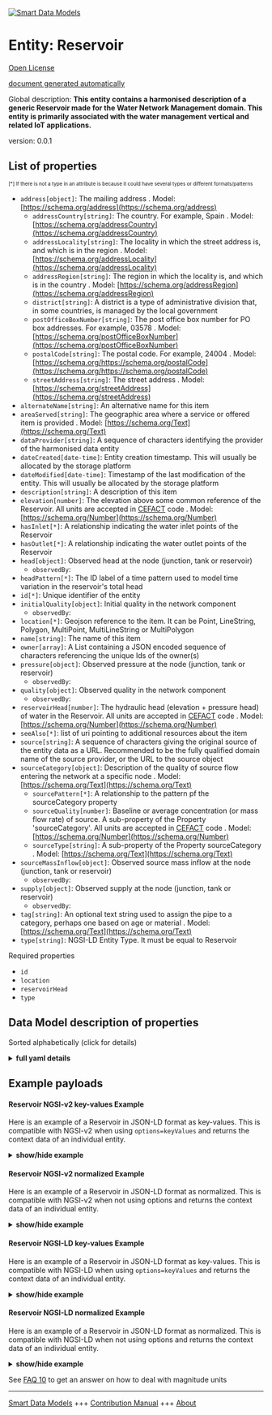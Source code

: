 <!-- 10-Header -->  
[![Smart Data Models](https://smartdatamodels.org/wp-content/uploads/2022/01/SmartDataModels_logo.png "Logo")](https://smartdatamodels.org)  
Entity: Reservoir  
=================<!-- /10-Header -->  
<!-- 15-License -->  
[Open License](https://github.com/smart-data-models//dataModel.WaterDistributionManagementEPANET/blob/master/Reservoir/LICENSE.md)  
[document generated automatically](https://docs.google.com/presentation/d/e/2PACX-1vTs-Ng5dIAwkg91oTTUdt8ua7woBXhPnwavZ0FxgR8BsAI_Ek3C5q97Nd94HS8KhP-r_quD4H0fgyt3/pub?start=false&loop=false&delayms=3000#slide=id.gb715ace035_0_60)  
<!-- /15-License -->  
<!-- 20-Description -->  
Global description: **This entity contains a harmonised description of a generic Reservoir made for the Water Network Management domain. This entity is primarily associated with the water management vertical and related IoT applications.**  
version: 0.0.1  
<!-- /20-Description -->  
<!-- 30-PropertiesList -->  

## List of properties  

<sup><sub>[*] If there is not a type in an attribute is because it could have several types or different formats/patterns</sub></sup>  
- `address[object]`: The mailing address  . Model: [https://schema.org/address](https://schema.org/address)	- `addressCountry[string]`: The country. For example, Spain  . Model: [https://schema.org/addressCountry](https://schema.org/addressCountry)  
	- `addressLocality[string]`: The locality in which the street address is, and which is in the region  . Model: [https://schema.org/addressLocality](https://schema.org/addressLocality)  
	- `addressRegion[string]`: The region in which the locality is, and which is in the country  . Model: [https://schema.org/addressRegion](https://schema.org/addressRegion)  
	- `district[string]`: A district is a type of administrative division that, in some countries, is managed by the local government    
	- `postOfficeBoxNumber[string]`: The post office box number for PO box addresses. For example, 03578  . Model: [https://schema.org/postOfficeBoxNumber](https://schema.org/postOfficeBoxNumber)  
	- `postalCode[string]`: The postal code. For example, 24004  . Model: [https://schema.org/https://schema.org/postalCode](https://schema.org/https://schema.org/postalCode)  
	- `streetAddress[string]`: The street address  . Model: [https://schema.org/streetAddress](https://schema.org/streetAddress)  
- `alternateName[string]`: An alternative name for this item  - `areaServed[string]`: The geographic area where a service or offered item is provided  . Model: [https://schema.org/Text](https://schema.org/Text)- `dataProvider[string]`: A sequence of characters identifying the provider of the harmonised data entity  - `dateCreated[date-time]`: Entity creation timestamp. This will usually be allocated by the storage platform  - `dateModified[date-time]`: Timestamp of the last modification of the entity. This will usually be allocated by the storage platform  - `description[string]`: A description of this item  - `elevation[number]`: The elevation above some common reference of the Reservoir. All units are accepted in [CEFACT](https://www.unece.org/cefact.html) code  . Model: [https://schema.org/Number](https://schema.org/Number)- `hasInlet[*]`: A relationship indicating the water inlet points of the Reservoir  - `hasOutlet[*]`: A relationship indicating the water outlet points of the Reservoir  - `head[object]`: Observed head at the node (junction, tank or reservoir)  	- `observedBy`:     
- `headPattern[*]`: The ID label of a time pattern used to model time variation in the reservoir's total head  - `id[*]`: Unique identifier of the entity  - `initialQuality[object]`: Initial quality in the network component  	- `observedBy`:     
- `location[*]`: Geojson reference to the item. It can be Point, LineString, Polygon, MultiPoint, MultiLineString or MultiPolygon  - `name[string]`: The name of this item  - `owner[array]`: A List containing a JSON encoded sequence of characters referencing the unique Ids of the owner(s)  - `pressure[object]`: Observed pressure at the node (junction, tank or reservoir)  	- `observedBy`:     
- `quality[object]`: Observed quality in the network component  	- `observedBy`:     
- `reservoirHead[number]`: The hydraulic head (elevation + pressure head) of water in the Reservoir. All units are accepted in [CEFACT](https://www.unece.org/cefact.html) code  . Model: [https://schema.org/Number](https://schema.org/Number)- `seeAlso[*]`: list of uri pointing to additional resources about the item  - `source[string]`: A sequence of characters giving the original source of the entity data as a URL. Recommended to be the fully qualified domain name of the source provider, or the URL to the source object  - `sourceCategory[object]`: Description of the quality of source flow entering the network at a specific node  . Model: [https://schema.org/Text](https://schema.org/Text)	- `sourcePattern[*]`: A relationship to the pattern pf the sourceCategory property    
	- `sourceQuality[number]`: Baseline or average concentration (or mass flow rate) of source. A sub-property of the Property 'sourceCategory'. All units are accepted in [CEFACT](https://www.unece.org/cefact.html) code  . Model: [https://schema.org/Number](https://schema.org/Number)  
	- `sourceType[string]`: A sub-property of the Property sourceCategory  . Model: [https://schema.org/Text](https://schema.org/Text)  
- `sourceMassInflow[object]`: Observed source mass inflow at the node (junction, tank or reservoir)  	- `observedBy`:     
- `supply[object]`: Observed supply at the node (junction, tank or reservoir)  	- `observedBy`:     
- `tag[string]`: An optional text string used to assign the pipe to a category, perhaps one based on age or material  . Model: [https://schema.org/Text](https://schema.org/Text)- `type[string]`: NGSI-LD Entity Type. It must be equal to Reservoir  <!-- /30-PropertiesList -->  
<!-- 35-RequiredProperties -->  
Required properties  
- `id`  - `location`  - `reservoirHead`  - `type`  <!-- /35-RequiredProperties -->  
<!-- 40-RequiredProperties -->  
<!-- /40-RequiredProperties -->  
<!-- 50-DataModelHeader -->  
## Data Model description of properties  
Sorted alphabetically (click for details)  
<!-- /50-DataModelHeader -->  
<!-- 60-ModelYaml -->  
<details><summary><strong>full yaml details</strong></summary>    
```yaml  
Reservoir:    
  description: This entity contains a harmonised description of a generic Reservoir made for the Water Network Management domain. This entity is primarily associated with the water management vertical and related IoT applications.    
  properties:    
    address:    
      description: The mailing address    
      properties:    
        addressCountry:    
          description: 'The country. For example, Spain'    
          type: string    
          x-ngsi:    
            model: https://schema.org/addressCountry    
            type: Property    
        addressLocality:    
          description: 'The locality in which the street address is, and which is in the region'    
          type: string    
          x-ngsi:    
            model: https://schema.org/addressLocality    
            type: Property    
        addressRegion:    
          description: 'The region in which the locality is, and which is in the country'    
          type: string    
          x-ngsi:    
            model: https://schema.org/addressRegion    
            type: Property    
        district:    
          description: 'A district is a type of administrative division that, in some countries, is managed by the local government'    
          type: string    
          x-ngsi:    
            type: Property    
        postOfficeBoxNumber:    
          description: 'The post office box number for PO box addresses. For example, 03578'    
          type: string    
          x-ngsi:    
            model: https://schema.org/postOfficeBoxNumber    
            type: Property    
        postalCode:    
          description: 'The postal code. For example, 24004'    
          type: string    
          x-ngsi:    
            model: https://schema.org/https://schema.org/postalCode    
            type: Property    
        streetAddress:    
          description: The street address    
          type: string    
          x-ngsi:    
            model: https://schema.org/streetAddress    
            type: Property    
        streetNr:    
          description: Number identifying a specific property on a public street    
          type: string    
          x-ngsi:    
            type: Property    
      type: object    
      x-ngsi:    
        model: https://schema.org/address    
        type: Property    
    alternateName:    
      description: An alternative name for this item    
      type: string    
      x-ngsi:    
        type: Property    
    areaServed:    
      description: The geographic area where a service or offered item is provided    
      type: string    
      x-ngsi:    
        model: https://schema.org/Text    
        type: Property    
    dataProvider:    
      description: A sequence of characters identifying the provider of the harmonised data entity    
      type: string    
      x-ngsi:    
        type: Property    
    dateCreated:    
      description: Entity creation timestamp. This will usually be allocated by the storage platform    
      format: date-time    
      type: string    
      x-ngsi:    
        type: Property    
    dateModified:    
      description: Timestamp of the last modification of the entity. This will usually be allocated by the storage platform    
      format: date-time    
      type: string    
      x-ngsi:    
        type: Property    
    description:    
      description: A description of this item    
      type: string    
      x-ngsi:    
        type: Property    
    elevation:    
      description: 'The elevation above some common reference of the Reservoir. All units are accepted in [CEFACT](https://www.unece.org/cefact.html) code'    
      type: number    
      x-ngsi:    
        model: https://schema.org/Number    
        type: Property    
        units: Metre    
    hasInlet:    
      anyOf:    
        - description: Identifier format of any NGSI entity    
          maxLength: 256    
          minLength: 1    
          pattern: ^[\w\-\.\{\}\$\+\*\[\]`|~^@!,:\\]+$    
          type: string    
          x-ngsi:    
            type: Property    
        - description: Identifier format of any NGSI entity    
          format: uri    
          type: string    
          x-ngsi:    
            type: Property    
      description: A relationship indicating the water inlet points of the Reservoir    
      x-ngsi:    
        type: Relationship    
    hasOutlet:    
      anyOf:    
        - description: Identifier format of any NGSI entity    
          maxLength: 256    
          minLength: 1    
          pattern: ^[\w\-\.\{\}\$\+\*\[\]`|~^@!,:\\]+$    
          type: string    
          x-ngsi:    
            type: Property    
        - description: Identifier format of any NGSI entity    
          format: uri    
          type: string    
          x-ngsi:    
            type: Property    
      description: A relationship indicating the water outlet points of the Reservoir    
      x-ngsi:    
        type: Relationship    
    head:    
      description: 'Observed head at the node (junction, tank or reservoir)'    
      properties:    
        observedBy:    
          anyOf:    
            - description: Identifier format of any NGSI entity    
              maxLength: 256    
              minLength: 1    
              pattern: ^[\w\-\.\{\}\$\+\*\[\]`|~^@!,:\\]+$    
              type: string    
              x-ngsi:    
                type: Property    
            - description: Identifier format of any NGSI entity    
              format: uri    
              type: string    
              x-ngsi:    
                type: Property    
        value:    
          description: Value of the head    
          type: number    
          x-ngsi:    
            type: Property    
      type: object    
      x-ngsi:    
        type: Property    
    headPattern:    
      anyOf:    
        - description: Identifier format of any NGSI entity    
          maxLength: 256    
          minLength: 1    
          pattern: ^[\w\-\.\{\}\$\+\*\[\]`|~^@!,:\\]+$    
          type: string    
          x-ngsi:    
            type: Property    
        - description: Identifier format of any NGSI entity    
          format: uri    
          type: string    
          x-ngsi:    
            type: Property    
      description: The ID label of a time pattern used to model time variation in the reservoir's total head    
      x-ngsi:    
        type: Relationship    
    id:    
      anyOf:    
        - description: Identifier format of any NGSI entity    
          maxLength: 256    
          minLength: 1    
          pattern: ^[\w\-\.\{\}\$\+\*\[\]`|~^@!,:\\]+$    
          type: string    
          x-ngsi:    
            type: Property    
        - description: Identifier format of any NGSI entity    
          format: uri    
          type: string    
          x-ngsi:    
            type: Property    
      description: Unique identifier of the entity    
      x-ngsi:    
        type: Property    
    initialQuality:    
      description: Initial quality in the network component    
      properties:    
        observedBy:    
          anyOf:    
            - description: Identifier format of any NGSI entity    
              maxLength: 256    
              minLength: 1    
              pattern: ^[\w\-\.\{\}\$\+\*\[\]`|~^@!,:\\]+$    
              type: string    
              x-ngsi:    
                type: Property    
            - description: Identifier format of any NGSI entity    
              format: uri    
              type: string    
              x-ngsi:    
                type: Property    
        value:    
          description: Numerical value of the initial quality    
          type: number    
          x-ngsi:    
            type: Property    
      type: object    
      x-ngsi:    
        type: Property    
    location:    
      description: 'Geojson reference to the item. It can be Point, LineString, Polygon, MultiPoint, MultiLineString or MultiPolygon'    
      oneOf:    
        - description: Geojson reference to the item. Point    
          properties:    
            bbox:    
              items:    
                type: number    
              minItems: 4    
              type: array    
            coordinates:    
              items:    
                type: number    
              minItems: 2    
              type: array    
            type:    
              enum:    
                - Point    
              type: string    
          required:    
            - type    
            - coordinates    
          title: GeoJSON Point    
          type: object    
          x-ngsi:    
            type: GeoProperty    
        - description: Geojson reference to the item. LineString    
          properties:    
            bbox:    
              items:    
                type: number    
              minItems: 4    
              type: array    
            coordinates:    
              items:    
                items:    
                  type: number    
                minItems: 2    
                type: array    
              minItems: 2    
              type: array    
            type:    
              enum:    
                - LineString    
              type: string    
          required:    
            - type    
            - coordinates    
          title: GeoJSON LineString    
          type: object    
          x-ngsi:    
            type: GeoProperty    
        - description: Geojson reference to the item. Polygon    
          properties:    
            bbox:    
              items:    
                type: number    
              minItems: 4    
              type: array    
            coordinates:    
              items:    
                items:    
                  items:    
                    type: number    
                  minItems: 2    
                  type: array    
                minItems: 4    
                type: array    
              type: array    
            type:    
              enum:    
                - Polygon    
              type: string    
          required:    
            - type    
            - coordinates    
          title: GeoJSON Polygon    
          type: object    
          x-ngsi:    
            type: GeoProperty    
        - description: Geojson reference to the item. MultiPoint    
          properties:    
            bbox:    
              items:    
                type: number    
              minItems: 4    
              type: array    
            coordinates:    
              items:    
                items:    
                  type: number    
                minItems: 2    
                type: array    
              type: array    
            type:    
              enum:    
                - MultiPoint    
              type: string    
          required:    
            - type    
            - coordinates    
          title: GeoJSON MultiPoint    
          type: object    
          x-ngsi:    
            type: GeoProperty    
        - description: Geojson reference to the item. MultiLineString    
          properties:    
            bbox:    
              items:    
                type: number    
              minItems: 4    
              type: array    
            coordinates:    
              items:    
                items:    
                  items:    
                    type: number    
                  minItems: 2    
                  type: array    
                minItems: 2    
                type: array    
              type: array    
            type:    
              enum:    
                - MultiLineString    
              type: string    
          required:    
            - type    
            - coordinates    
          title: GeoJSON MultiLineString    
          type: object    
          x-ngsi:    
            type: GeoProperty    
        - description: Geojson reference to the item. MultiLineString    
          properties:    
            bbox:    
              items:    
                type: number    
              minItems: 4    
              type: array    
            coordinates:    
              items:    
                items:    
                  items:    
                    items:    
                      type: number    
                    minItems: 2    
                    type: array    
                  minItems: 4    
                  type: array    
                type: array    
              type: array    
            type:    
              enum:    
                - MultiPolygon    
              type: string    
          required:    
            - type    
            - coordinates    
          title: GeoJSON MultiPolygon    
          type: object    
          x-ngsi:    
            type: GeoProperty    
      x-ngsi:    
        type: GeoProperty    
    name:    
      description: The name of this item    
      type: string    
      x-ngsi:    
        type: Property    
    owner:    
      description: A List containing a JSON encoded sequence of characters referencing the unique Ids of the owner(s)    
      items:    
        anyOf:    
          - description: Identifier format of any NGSI entity    
            maxLength: 256    
            minLength: 1    
            pattern: ^[\w\-\.\{\}\$\+\*\[\]`|~^@!,:\\]+$    
            type: string    
            x-ngsi:    
              type: Property    
          - description: Identifier format of any NGSI entity    
            format: uri    
            type: string    
            x-ngsi:    
              type: Property    
        description: Unique identifier of the entity    
        x-ngsi:    
          type: Property    
      type: array    
      x-ngsi:    
        type: Property    
    pressure:    
      description: 'Observed pressure at the node (junction, tank or reservoir)'    
      properties:    
        observedBy:    
          anyOf:    
            - description: Identifier format of any NGSI entity    
              maxLength: 256    
              minLength: 1    
              pattern: ^[\w\-\.\{\}\$\+\*\[\]`|~^@!,:\\]+$    
              type: string    
              x-ngsi:    
                type: Property    
            - description: Identifier format of any NGSI entity    
              format: uri    
              type: string    
              x-ngsi:    
                type: Property    
        value:    
          description: Numerical value of the pressure    
          type: number    
          x-ngsi:    
            type: Property    
      type: object    
      x-ngsi:    
        type: Property    
    quality:    
      description: Observed quality in the network component    
      properties:    
        observedBy:    
          anyOf:    
            - description: Identifier format of any NGSI entity    
              maxLength: 256    
              minLength: 1    
              pattern: ^[\w\-\.\{\}\$\+\*\[\]`|~^@!,:\\]+$    
              type: string    
              x-ngsi:    
                type: Property    
            - description: Identifier format of any NGSI entity    
              format: uri    
              type: string    
              x-ngsi:    
                type: Property    
        value:    
          description: Numerical value of the quality    
          type: number    
          x-ngsi:    
            type: Property    
      type: object    
      x-ngsi:    
        type: Property    
    reservoirHead:    
      description: 'The hydraulic head (elevation + pressure head) of water in the Reservoir. All units are accepted in [CEFACT](https://www.unece.org/cefact.html) code'    
      type: number    
      x-ngsi:    
        model: https://schema.org/Number    
        type: Property    
        units: Metre    
    seeAlso:    
      description: list of uri pointing to additional resources about the item    
      oneOf:    
        - items:    
            format: uri    
            type: string    
          minItems: 1    
          type: array    
        - format: uri    
          type: string    
      x-ngsi:    
        type: Property    
    source:    
      description: 'A sequence of characters giving the original source of the entity data as a URL. Recommended to be the fully qualified domain name of the source provider, or the URL to the source object'    
      type: string    
      x-ngsi:    
        type: Property    
    sourceCategory:    
      description: Description of the quality of source flow entering the network at a specific node    
      properties:    
        sourcePattern:    
          anyOf:    
            - description: Identifier format of any NGSI entity    
              maxLength: 256    
              minLength: 1    
              pattern: ^[\w\-\.\{\}\$\+\*\[\]`|~^@!,:\\]+$    
              type: string    
              x-ngsi:    
                type: Property    
            - description: Identifier format of any NGSI entity    
              format: uri    
              type: string    
              x-ngsi:    
                type: Property    
          description: A relationship to the pattern pf the sourceCategory property    
          x-ngsi:    
            type: Relationship    
        sourceQuality:    
          description: 'Baseline or average concentration (or mass flow rate) of source. A sub-property of the Property ''sourceCategory''. All units are accepted in [CEFACT](https://www.unece.org/cefact.html) code'    
          type: number    
          x-ngsi:    
            model: https://schema.org/Number    
            type: Property    
            units: ' mg/L'    
        sourceType:    
          description: A sub-property of the Property sourceCategory    
          enum:    
            - CONCEN    
            - MASS    
            - FLOWPACED    
            - SETPOINT    
          type: string    
          x-ngsi:    
            model: https://schema.org/Text    
            type: Property    
        value:    
          description: Value of the source category    
          type: string    
          x-ngsi:    
            type: Property    
      type: object    
      x-ngsi:    
        model: https://schema.org/Text    
        type: Property    
    sourceMassInflow:    
      description: 'Observed source mass inflow at the node (junction, tank or reservoir)'    
      properties:    
        observedBy:    
          anyOf:    
            - description: Identifier format of any NGSI entity    
              maxLength: 256    
              minLength: 1    
              pattern: ^[\w\-\.\{\}\$\+\*\[\]`|~^@!,:\\]+$    
              type: string    
              x-ngsi:    
                type: Property    
            - description: Identifier format of any NGSI entity    
              format: uri    
              type: string    
              x-ngsi:    
                type: Property    
        value:    
          description: Numerical value of the source mass at the inflow    
          type: number    
          x-ngsi:    
            type: Property    
      type: object    
      x-ngsi:    
        type: Property    
    supply:    
      description: 'Observed supply at the node (junction, tank or reservoir)'    
      properties:    
        observedBy:    
          anyOf:    
            - description: Identifier format of any NGSI entity    
              maxLength: 256    
              minLength: 1    
              pattern: ^[\w\-\.\{\}\$\+\*\[\]`|~^@!,:\\]+$    
              type: string    
              x-ngsi:    
                type: Property    
            - description: Identifier format of any NGSI entity    
              format: uri    
              type: string    
              x-ngsi:    
                type: Property    
        value:    
          description: Numerical value of the supply    
          type: number    
          x-ngsi:    
            type: Property    
      type: object    
      x-ngsi:    
        type: Property    
    tag:    
      description: 'An optional text string used to assign the pipe to a category, perhaps one based on age or material'    
      type: string    
      x-ngsi:    
        model: https://schema.org/Text    
        type: Property    
    type:    
      description: NGSI-LD Entity Type. It must be equal to Reservoir    
      enum:    
        - Reservoir    
      type: string    
      x-ngsi:    
        type: Property    
  required:    
    - id    
    - type    
    - location    
    - reservoirHead    
  type: object    
  x-derived-from: ""    
  x-disclaimer: 'Redistribution and use in source and binary forms, with or without modification, are permitted  provided that the license conditions are met. Copyleft (c) 2022 Contributors to Smart Data Models Program'    
  x-license-url: https://github.com/smart-data-models/dataModel.WaterDistributionManagementEPANET/blob/master/Reservoir/LICENSE.md    
  x-model-schema: https://smart-data-models.github.io/dataModel.WaterDistributionManagementEPANET/Reservoir/schema.json    
  x-model-tags: FIWARE4WATER    
  x-version: 0.0.1    
```  
</details>    
<!-- /60-ModelYaml -->  
<!-- 70-MiddleNotes -->  
<!-- /70-MiddleNotes -->  
<!-- 80-Examples -->  
## Example payloads    
#### Reservoir NGSI-v2 key-values Example    
Here is an example of a Reservoir in JSON-LD format as key-values. This is compatible with NGSI-v2 when  using `options=keyValues` and returns the context data of an individual entity.  
<details><summary><strong>show/hide example</strong></summary>    
```json  
{  
  "id": "1863179e-3768-4480-9167-ff21f870dd19",  
  "type": "Reservoir",  
  "location": {  
    "type": "Point",  
    "coordinates": [  
      24.30623,  
      60.07966  
    ]  
  },  
  "reservoirHead": 59.00,  
  "headPattern": "fbcb5fc8-8ca3-4533",  
  "elevation": 105.8,  
  "description": "This entity contains a harmonised description of a Reservoir",  
  "initialQuality": {  
    "value": 0.5  
  },  
  "sourceCategory": {  
    "value": "CategoryX",  
    "sourceType": "MASS",  
    "sourceQuality": 1.2,  
    "sourcePattern": "fbcb5fc8-8ca3-4533-a2eb-34bc89262190"  
  },  
  "tag": "DMA1"  
}  
```  
</details>  
#### Reservoir NGSI-v2 normalized Example    
Here is an example of a Reservoir in JSON-LD format as normalized. This is compatible with NGSI-v2 when not using options and returns the context data of an individual entity.  
<details><summary><strong>show/hide example</strong></summary>    
```json  
{  
  "id": "1863179e-3768-4480-9167-ff21f870dd19",  
  "type": "Reservoir",  
  "location": {  
    "type": "geo:json",  
    "value": {  
      "type": "Point",  
      "coordinates": [  
        24.30623,  
        60.07966  
      ]  
    }  
  },  
  "reservoirHead": {  
    "type": "Number",  
    "value": 59.00  
  },  
  "headPattern": {  
    "type": "Relationship",  
    "object": "fbcb5fc8-8ca3-4533"  
  },  
  "elevation": {  
    "type": "Number",  
    "value": 105.8  
  },  
  "description": {  
    "type": "Text",  
    "value": "This entity contains a harmonised description of a Reservoir"  
  },  
  "initialQuality": {  
    "type": "Number",  
    "value": {  
      "observedBy": "device-9845A",  
      "value": 0.5  
    }  
  },  
  "sourceCategory": {  
    "type": "object",  
    "value": {  
      "value": "CategoryX",  
      "sourceType": "MASS",  
      "sourceQuality": 1.2,  
      "sourcePattern": "fbcb5fc8-8ca3-4533-a2eb-34bc89262190"  
    }  
  },  
  "tag": {  
    "type": "Text",  
    "value": "DMA1"  
  },  
  "pressure": {  
    "type": "object",  
    "value": {  
      "value": 20,  
      "observedBy": "device-9845A"  
    }  
  },  
  "supply": {  
    "type": "object",  
    "value": {  
      "value": 150,  
      "observedBy": "device-9845A"  
    }  
  },  
  "head": {  
    "type": "object",  
    "value": {  
      "value": 20,  
      "observedBy": "device-9845A"  
    }  
  },  
  "quality": {  
    "type": "object",  
    "value": {  
      "value": 0.5,  
      "observedBy": "device-9845A"  
    }  
  },  
  "sourceMassInflow": {  
    "type": "object",  
    "value": {  
      "value": 100,  
      "observedBy": "device-9845A"  
    }  
  }  
}  
```  
</details>  
#### Reservoir NGSI-LD key-values Example    
Here is an example of a Reservoir in JSON-LD format as key-values. This is compatible with NGSI-LD when  using `options=keyValues` and returns the context data of an individual entity.  
<details><summary><strong>show/hide example</strong></summary>    
```json  
{  
    "id": "urn:ngsi-ld:Reservoir:1863179e-3768-4480-9167-ff21f870dd19",  
    "type": "Reservoir",  
    "createdAt": "2020-03-02T15:42:00Z",  
    "description": "This entity contains a harmonised description of a Reservoir",  
    "elevation": 105.8,  
    "headPattern": "urn:ngsi-ld:Pattern:fbcb5fc8-8ca3-4533",  
    "initialQuality": 0.5,  
    "location": {  
        "coordinates": [  
            24.30623,  
            60.07966  
        ],  
        "type": "Point"  
    },  
    "modifiedAt": "2020-03-02T15:45:00Z",  
    "reservoirHead": 59.0,  
    "sourceCategory": "CategroyX",  
    "tag": "DMA1",  
    "@context": [  
        "https://raw.githubusercontent.com/smart-data-models/dataModel.WaterDistributionManagementEPANET/master/context.jsonld"  
    ]  
}  
```  
</details>  
#### Reservoir NGSI-LD normalized Example    
Here is an example of a Reservoir in JSON-LD format as normalized. This is compatible with NGSI-LD when not using options and returns the context data of an individual entity.  
<details><summary><strong>show/hide example</strong></summary>    
```json  
{  
    "id": "urn:ngsi-ld:Reservoir:1863179e-3768-4480-9167-ff21f870dd19",  
    "type": "Reservoir",  
    "description": {  
        "type": "Property",  
        "value": "This entity contains a harmonised description of a Reservoir"  
    },  
    "elevation": {  
        "type": "Property",  
        "value": 105.8,  
        "unitCode": "MTR"  
    },  
    "head": {  
        "type": "Property",  
        "value": {  
            "type": "Property",  
            "value": 20,  
            "unitCode": "MTR"  
        },  
        "observedBy": {  
            "type": "Relationship",  
            "object": "urn:ngsi-ld:Device:device-9845A"  
        }  
    },  
    "headPattern": {  
        "type": "Relationship",  
        "object": "urn:ngsi-ld:Pattern:fbcb5fc8-8ca3-4533"  
    },  
    "initialQuality": {  
        "type": "Property",  
        "value": 0.5,  
        "unitCode": "M1"  
    },  
    "location": {  
        "type": "GeoProperty",  
        "value": {  
            "type": "Point",  
            "coordinates": [  
                24.30623,  
                60.07966  
            ]  
        }  
    },  
    "pressure": {  
        "type": "Property",  
        "value": {  
            "type": "Property",  
            "value": 20,  
            "unitCode": "MTR"  
        },  
        "observedBy": {  
            "type": "Relationship",  
            "object": "urn:ngsi-ld:Device:device-9845A"  
        }  
    },  
    "quality": {  
        "type": "Property",  
        "value": {  
            "type": "Property",  
            "value": 0.5,  
            "unitCode": "M1"  
        },  
        "observedBy": {  
            "type": "Relationship",  
            "object": "urn:ngsi-ld:Device:device-9845A"  
        }  
    },  
    "reservoirHead": {  
        "type": "Property",  
        "value": 59.0,  
        "unitCode": "MTR"  
    },  
    "sourceCategory": {  
        "type": "Property",  
        "value": {  
            "type": "Property",  
            "value": "CategoryX"  
        },  
        "sourceType": {  
            "type": "Property",  
            "value": "MASS"  
        },  
        "sourceQuality": {  
            "type": "Property",  
            "value": 1.2,  
            "unitCode": "M1"  
        },  
        "sourcePattern": {  
            "type": "Relationship",  
            "object": "urn:ngsi-ld:Pattern:fbcb5fc8-8ca3-4533-a2eb-34bc89262190"  
        }  
    },  
    "sourceMassInflow": {  
        "type": "Property",  
        "value": {  
            "type": "Property",  
            "value": 100,  
            "unitCode": "F27"  
        },  
        "observedBy": {  
            "type": "Relationship",  
            "object": "urn:ngsi-ld:Device:device-9845A"  
        }  
    },  
    "supply": {  
        "type": "Property",  
        "value": {  
            "type": "Property",  
            "value": 150,  
            "unitCode": "LTR"  
        },  
        "observedBy": {  
            "type": "Relationship",  
            "object": "urn:ngsi-ld:Device:device-9845A"  
        }  
    },  
    "tag": {  
        "type": "Property",  
        "value": "DMA1"  
    },  
    "@context": [  
        "https://raw.githubusercontent.com/smart-data-models/dataModel.WaterDistributionManagementEPANET/master/context.jsonld"  
    ]  
}  
```  
</details><!-- /80-Examples -->  
<!-- 90-FooterNotes -->  
<!-- /90-FooterNotes -->  
<!-- 95-Units -->  
See [FAQ 10](https://smartdatamodels.org/index.php/faqs/) to get an answer on how to deal with magnitude units  
<!-- /95-Units -->  
<!-- 97-LastFooter -->  
---  
[Smart Data Models](https://smartdatamodels.org) +++ [Contribution Manual](https://bit.ly/contribution_manual) +++ [About](https://bit.ly/Introduction_SDM)<!-- /97-LastFooter -->  
